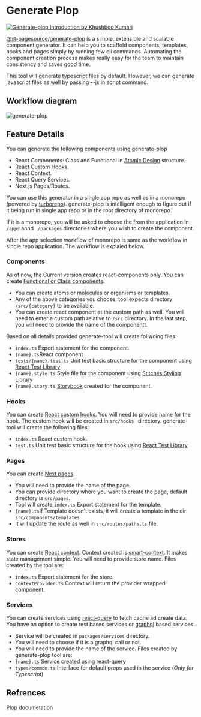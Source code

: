
# Generate Plop

[![Generate-plop Introduction by Khushboo Kumari](https://s7.gifyu.com/images/Banner0395df38ffe0484140.jpg)](https://web.microsoftstream.com/video/4508e6c4-7434-4247-a3a4-3a65e47f9352 "Generate-plop Introduction by Khushboo Kumari")

[@xt-pagesource/generate-plop](https://www.npmjs.com/package/@xt-pagesource/generate-plop) is a simple, extensible  and scalable component generator. It can help you to scaffold components, templates, hooks and pages simply by running few cli commands. Automating the component creation process makes really easy for the team to maintain consistency and saves good time. 

This tool will generate typescript files by default. However, we can generate
javascript files as well by passing --js in script command.

## Workflow diagram

![generate-plop](https://s10.gifyu.com/images/workflow928767aefb9d6b3d.png)


## Feature Details
You can generate the following components using generate-plop

- React Components: Class and Functional in [Atomic Design](https://atomicdesign.bradfrost.com/) structure. 
- React Custom Hooks.
- React Context.
- React Query Services.
- Next.js Pages/Routes.

You can use this generator in a single app repo as well as in a monorepo
(powered by [turborepo](https://turborepo.org/)).
generate-plop is intelligent enough to figure out if it being run in single app repo
or in the root directory of monorepo.

If it is a monorepo, you will be asked to choose the from the application in ```` /apps````
annd ```` /packages```` directories where you wish to create the component.

After the app selection workflow of monorepo is same as the workflow in single repo application. 
The workflow is explaied below.

### Components
As of now, the Current version creates react-components only. You can create [Functional
or Class components](https://reactjs.org/docs/components-and-props.html).
- You can create atoms or molecules or organisms or templates.
- Any of the above categories you choose, tool expects directory ````/src/{category}```` 
    to be available.
- You can create react component at the custom path as well. You will need to enter
    a custom path relative to ````/src```` directory.
In the last step, you will need to provide the name of the componentt.

Based on all details provided generate-tool will create follwoing files:
 - ````index.ts```` Export statement for the component.
 - ````{name}.ts````React component
 - ````tests/{name}.test.ts```` Unit test basic structure for the component using [React Test Library](https://testing-library.com/docs/react-testing-library/intro/)
 - ````{name}.style.ts```` Style file for the component using [Stitches Styling Library](https://stitches.dev/)
 - ````{name}.story.ts```` [Storybook](https://storybook.js.org/) created for the component.
 
### Hooks
You can create [React custom hooks](https://reactjs.org/docs/hooks-custom.html). You 
will need to provide name for the hook.
The custom hook will be created in ````src/hooks ```` directory. generate-tool 
will create the following files:
- ````index.ts```` React custom hook.
- ````test.ts```` Unit test basic structure for the hook using [React Test Library](https://testing-library.com/docs/react-testing-library/intro/)

### Pages
You can create [Next pages](https://nextjs.org/docs/basic-features/pages).
 - You will need to provide the name of the page.
 - You can provide directory where you want to create the page, default directory 
    is ````src/pages````.
 - Tool will create ````index.ts```` Export statement for the template.
 - ````{name}.ts````If Template doesn't exists, it will create a template in the dir ````src/components/templates````
 - It will update the route as well in ````src/routes/paths.ts```` file.

### Stores
You can create [React context](https://reactjs.org/docs/context.html). Context created
is [smart-context](https://www.npmjs.com/package/smart-context). It makes state management
simple. You will need to provide store name. Files created by the tool are:
 - ````index.ts```` Export statement for the store.
 - ````contextProvider.ts```` Context will return the provider wrapped component.

### Services
You can create services using [react-query](https://react-query.tanstack.com/) to fetch
cache ad create data. You have an option to create rest based services or [graphql](https://graphql.org/) based
services.
- Service will be created in ````packages/services```` directory.
- You will need to choose if it is a graphql call or not.
- You will need to provide the name of the service.
Files created by generate-plop tool are:
- ````{name}.ts```` Service created using react-query
- ````types/common.ts```` Interface for default props used in the service (*Only for Typescript*)

## Refrences 
[Plop documetation](https://plopjs.com/documentation/)
